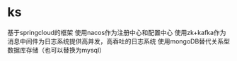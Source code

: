 # ks
基于springcloud的框架
使用nacos作为注册中心和配置中心
使用zk+kafka作为消息中间件为日志系统提供高并发，高吞吐的日志系统
使用mongoDB替代关系型数据库存储（也可以替换为mysql）
